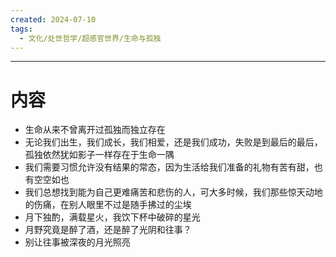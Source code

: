 ```yaml
---
created: 2024-07-10
tags:
  - 文化/处世哲学/超感官世界/生命与孤独
---
```

---
# 内容

- 生命从来不曾离开过孤独而独立存在
- 无论我们出生，我们成长，我们相爱，还是我们成功，失败是到最后的最后，孤独依然犹如影子一样存在于生命一隅
- 我们需要习惯允许没有结果的常态，因为生活给我们准备的礼物有苦有甜，也有空空如也
- 我们总想找到能为自己更难痛苦和悲伤的人，可大多时候，我们那些惊天动地的伤痛，在别人眼里不过是随手拂过的尘埃
- 月下独酌，满载星火，我饮下杯中破碎的星光
- 月野究竟是醉了酒，还是醉了光阴和往事？
- 别让往事被深夜的月光照亮